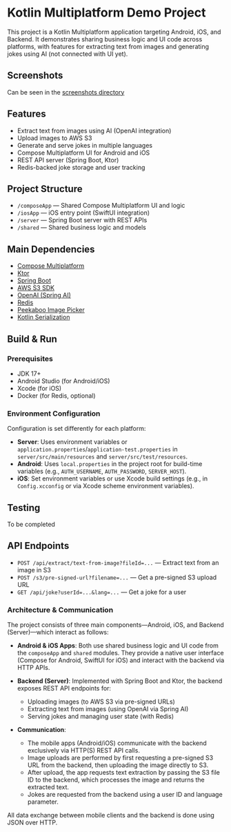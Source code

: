 # Kotlin Multiplatform Demo Project

This project is a Kotlin Multiplatform application targeting Android, iOS, and Backend. It demonstrates sharing business logic and UI code across platforms, with features for extracting text from images and generating jokes using AI (not connected with UI yet).

## Screenshots
Can be seen in the [screenshots directory](https://github.com/jawa7/image-text-extractor-kmp/tree/master/screenshots)

## Features
- Extract text from images using AI (OpenAI integration)
- Upload images to AWS S3
- Generate and serve jokes in multiple languages
- Compose Multiplatform UI for Android and iOS
- REST API server (Spring Boot, Ktor)
- Redis-backed joke storage and user tracking

## Project Structure
- `/composeApp` — Shared Compose Multiplatform UI and logic
- `/iosApp` — iOS entry point (SwiftUI integration)
- `/server` — Spring Boot server with REST APIs
- `/shared` — Shared business logic and models

## Main Dependencies
- [Compose Multiplatform](https://www.jetbrains.com/lp/compose-multiplatform/)
- [Ktor](https://ktor.io/)
- [Spring Boot](https://spring.io/projects/spring-boot)
- [AWS S3 SDK](https://github.com/aws/aws-sdk-java-v2)
- [OpenAI (Spring AI)](https://github.com/spring-projects/spring-ai)
- [Redis](https://redis.io/)
- [Peekaboo Image Picker](https://github.com/onseok/peekaboo)
- [Kotlin Serialization](https://github.com/Kotlin/kotlinx.serialization)

## Build & Run

### Prerequisites
- JDK 17+
- Android Studio (for Android/iOS)
- Xcode (for iOS)
- Docker (for Redis, optional)

### Environment Configuration

Configuration is set differently for each platform:

- **Server**: Uses environment variables or `application.properties`/`application-test.properties` in `server/src/main/resources` and `server/src/test/resources`.
- **Android**: Uses `local.properties` in the project root for build-time variables (e.g., `AUTH_USERNAME`, `AUTH_PASSWORD`, `SERVER_HOST`).
- **iOS**: Set environment variables or use Xcode build settings (e.g., in `Config.xcconfig` or via Xcode scheme environment variables).

## Testing
To be completed

## API Endpoints
- `POST /api/extract/text-from-image?fileId=...` — Extract text from an image in S3
- `POST /s3/pre-signed-url?filename=...` — Get a pre-signed S3 upload URL
- `GET /api/joke?userId=...&lang=...` — Get a joke for a user

### Architecture & Communication

The project consists of three main components—Android, iOS, and Backend (Server)—which interact as follows:

- **Android & iOS Apps**: Both use shared business logic and UI code from the `composeApp` and `shared` modules. They provide a native user interface (Compose for Android, SwiftUI for iOS) and interact with the backend via HTTP APIs.

- **Backend (Server)**: Implemented with Spring Boot and Ktor, the backend exposes REST API endpoints for:
  - Uploading images (to AWS S3 via pre-signed URLs)
  - Extracting text from images (using OpenAI via Spring AI)
  - Serving jokes and managing user state (with Redis)

- **Communication**: 
  - The mobile apps (Android/iOS) communicate with the backend exclusively via HTTP(S) REST API calls.
  - Image uploads are performed by first requesting a pre-signed S3 URL from the backend, then uploading the image directly to S3.
  - After upload, the app requests text extraction by passing the S3 file ID to the backend, which processes the image and returns the extracted text.
  - Jokes are requested from the backend using a user ID and language parameter.

All data exchange between mobile clients and the backend is done using JSON over HTTP.
